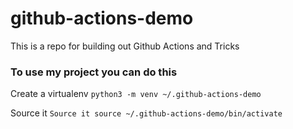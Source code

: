 # github-actions-demo
This is a repo for building out Github Actions and Tricks

### To use my project you can do this
Create a virtualenv 
```python3 -m venv ~/.github-actions-demo```

Source it
```Source it source ~/.github-actions-demo/bin/activate```

